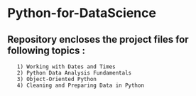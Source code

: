 # Python-for-DataScience

## Repository encloses the project files for following topics :
       1) Working with Dates and Times
       2) Python Data Analysis Fundamentals 
       3) Object-Oriented Python
       4) Cleaning and Preparing Data in Python

